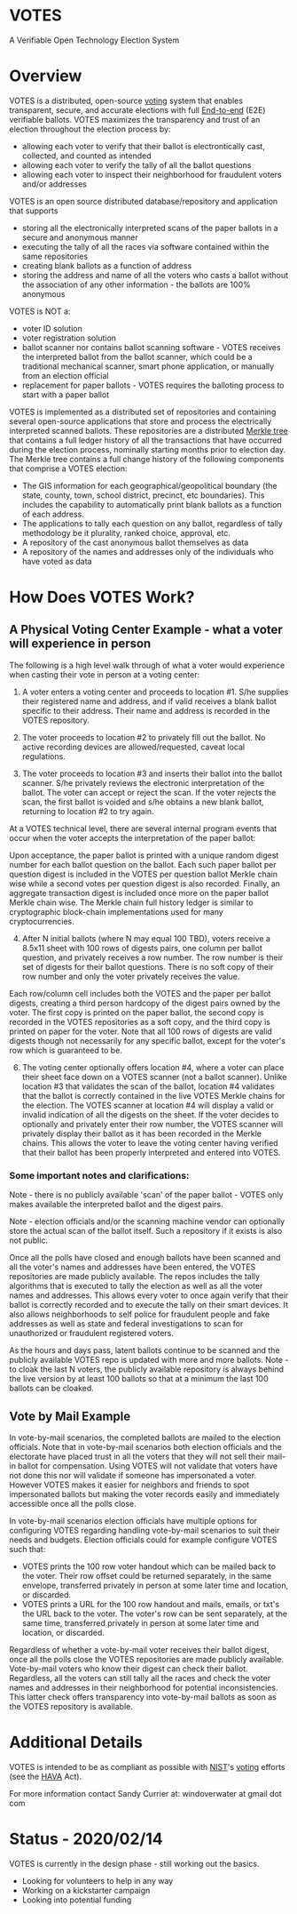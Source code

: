 # VOTES

A Verifiable Open Technology Election System

# Overview

VOTES is a distributed, open-source [voting](https://en.wikipedia.org/wiki/Voting) system that enables transparent, secure, and accurate elections with full [End-to-end](https://en.wikipedia.org/wiki/End-to-end_auditable_voting_systems) (E2E) verifiable ballots.  VOTES maximizes the transparency and trust of an election throughout the election process by:

- allowing each voter to verify that their ballot is electrontically cast, collected, and counted as intended
- allowing each voter to verify the tally of all the ballot questions
- allowing each voter to inspect their neighborhood for fraudulent voters and/or addresses

VOTES is an open source distributed database/repository and application that supports

- storing all the electronically interpreted scans of the paper ballots in a secure and anonymous manner
- executing the tally of all the races via software contained within the same repositories
- creating blank ballots as a function of address
- storing the address and name of all the voters who casts a ballot without the association of any other information - the ballots are 100% anonymous

VOTES is NOT a:

- voter ID solution
- voter registration solution
- ballot scanner nor contains ballot scanning software - VOTES receives the interpreted ballot from the ballot scanner, which could be a traditional mechanical scanner, smart phone application, or manually from an election official
- replacement for paper ballots - VOTES requires the balloting process to start with a paper ballot

VOTES is implemented as a distributed set of repositories and containing several open-source applications that store and process the electrically interpreted scanned ballots.  These repositories are a distributed [Merkle tree](https://en.wikipedia.org/wiki/Merkle_tree) that contains a full ledger history of all the transactions that have occurred during the election process, nominally starting months prior to election day.  The Merkle tree contains a full change history of the following components that comprise a VOTES election:

- The GIS information for each geographical/geopolitical boundary (the state, county, town, school district, precinct, etc boundaries).  This includes the capability to automatically print blank ballots as a function of each address.
- The applications to tally each question on any ballot, regardless of tally methodology be it plurality, ranked choice, approval, etc.
- A repository of the cast anonymous ballot themselves as data
- A repository of the names and addresses only of the individuals who have voted as data

# How Does VOTES Work?

## A Physical Voting Center Example - what a voter will experience in person

The following is a high level walk through of what a voter would experience when casting their vote in person at a voting center:

1) A voter enters a voting center and proceeds to location #1.  S/he supplies their registered name and address, and if valid receives a blank ballot specific to their address.  Their name and address is recorded in the VOTES repository.

2) The voter proceeds to location #2 to privately fill out the ballot.  No active recording devices are allowed/requested, caveat local regulations.

3) The voter proceeds to location #3 and inserts their ballot into the ballot scanner.  S/he privately reviews the electronic interpretation of the ballot.  The voter can accept or reject the scan.  If the voter rejects the scan, the first ballot is voided and s/he obtains a new blank ballot, returning to location #2 to try again.

At a VOTES technical level, there are several internal program events that occur when the voter accepts the interpretation of the paper ballot:

Upon acceptance, the paper ballot is printed with a unique random digest number for each ballot question on the ballot.  Each such paper ballot per question digest is included in the VOTES per question ballot Merkle chain wise while a second votes per question digest is also recorded.  Finally, an aggregate transaction digest is included once more on the paper ballot Merkle chain wise.  The Merkle chain full history ledger is similar to cryptographic block-chain implementations used for many cryptocurrencies.

4) After N initial ballots (where N may equal 100 TBD), voters receive a 8.5x11 sheet with 100 rows of digests pairs, one column per ballot question, and privately receives a row number.  The row number is their set of digests for their ballot questions.  There is no soft copy of their row number and only the voter privately receives the value.

Each row/column cell includes both the VOTES and the paper per ballot digests, creating a third person hardcopy of the digest pairs owned by the voter.  The first copy is printed on the paper ballot, the second copy is recorded in the VOTES repositories as a soft copy, and the third copy is printed on paper for the voter.  Note that all 100 rows of digests are valid digests though not necessarily for any specific ballot, except for the voter's row which is guaranteed to be.

6) The voting center optionally offers location #4, where a voter can place their sheet face down on a VOTES scanner (not a ballot scanner).  Unlike location #3 that validates the scan of the ballot, location #4 validates that the ballot is correctly contained in the live VOTES Merkle chains for the election.  The VOTES scanner at location #4  will display a valid or invalid indication of all the digests on the sheet.  If the voter decides to optionally and privately enter their row number, the VOTES scanner will privately display their ballot as it has been recorded in the Merkle chains.  This allows the voter to leave the voting center having verified that their ballot has been properly interpreted and entered into VOTES.

### Some important notes and clarifications:

Note - there is no publicly available 'scan' of the paper ballot - VOTES only makes available the interpreted ballot and the digest pairs.

Note - election officials and/or the scanning machine vendor can optionally store the actual scan of the ballot itself.  Such a repository if it exists is also not public.

Once all the polls have closed and enough ballots have been scanned and all the voter's names and addresses have been entered, the VOTES repositories are made publicly available.  The repos includes the tally algorithms that is executed to tally the election as well as all the voter names and addresses.  This allows every voter to once again verify that their ballot is correctly recorded and to execute the tally on their smart devices.  It also allows neighborhoods to self police for fraudulent people and fake addresses as well as state and federal investigations to scan for unauthorized or fraudulent registered voters.

As the hours and days pass, latent ballots continue to be scanned and the publicly available VOTES repo is updated with more and more ballots.  Note - to cloak the last N voters, the publicly available repository is always behind the live version by at least 100 ballots so that at a minimum the last 100 ballots can be cloaked.

## Vote by Mail Example

In vote-by-mail scenarios, the completed ballots are mailed to the election officials.  Note that in vote-by-mail scenarios both election officials and the electorate have placed trust in all the voters that they will not sell their mail-in ballot for compensation.  Using VOTES will not validate that voters have not done this nor will validate if someone has impersonated a voter.  However VOTES makes it easier for neighbors and friends to spot impersonated ballots but making the voter records easily and immediately accessible once all the polls close.

In vote-by-mail scenarios election officials have multiple options for configuring VOTES regarding handling vote-by-mail scenarios to suit their needs and budgets.  Election officials could for example configure VOTES such that:

- VOTES prints the 100 row voter handout which can be mailed back to the voter.  Their row offset could be returned separately, in the same envelope, transferred privately in person at some later time and location, or discarded.
- VOTES prints a URL for the 100 row handout and mails, emails, or txt's the URL back to the voter.  The voter's row can be sent separately, at the same time, transferred privately in person at some later time and location, or discarded.

Regardless of whether a vote-by-mail voter receives their ballot digest, once all the polls close the VOTES repositories are made publicly available.  Vote-by-mail voters who know their digest can check their ballot.  Regardless, all the voters can still tally all the races and check the voter names and addresses in their neighborhood for potential inconsistencies.  This latter check offers transparency into vote-by-mail ballots as soon as the VOTES repository is available.

# Additional Details

VOTES is intended to be as compliant as possible with [NIST](https://en.wikipedia.org/wiki/National_Institute_of_Standards_and_Technology)'s [voting](https://www.nist.gov/itl/voting) efforts (see the [HAVA](https://en.wikipedia.org/wiki/Help_America_Vote_Act) Act).

For more information contact Sandy Currier at:  windoverwater at gmail dot com

# Status - 2020/02/14

VOTES is currently in the design phase - still working out the basics.
* Looking for volunteers to help in any way
* Working on a kickstarter campaign
* Looking into potential funding
